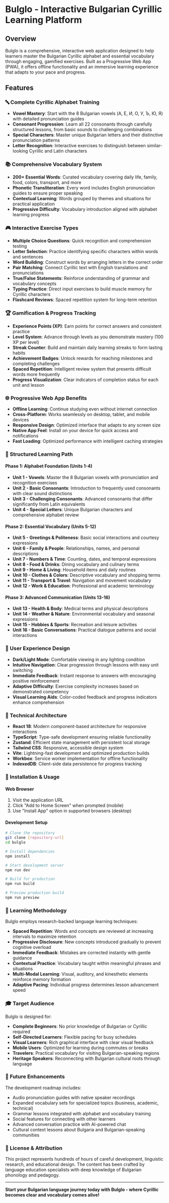 # Bulglo - Interactive Bulgarian Cyrillic Learning Platform

## Overview

Bulglo is a comprehensive, interactive web application designed to help learners master the Bulgarian Cyrillic alphabet and essential vocabulary through engaging, gamified exercises. Built as a Progressive Web App (PWA), it offers offline functionality and an immersive learning experience that adapts to your pace and progress.

## Features

### 🔤 Complete Cyrillic Alphabet Training
- **Vowel Mastery**: Start with the 8 Bulgarian vowels (А, Е, И, О, У, Ъ, Ю, Я) with detailed pronunciation guides
- **Consonant Progression**: Learn all 22 consonants through carefully structured lessons, from basic sounds to challenging combinations
- **Special Characters**: Master unique Bulgarian letters and their distinctive pronunciation patterns
- **Letter Recognition**: Interactive exercises to distinguish between similar-looking Cyrillic and Latin characters

### 📚 Comprehensive Vocabulary System
- **200+ Essential Words**: Curated vocabulary covering daily life, family, food, colors, transport, and more
- **Phonetic Transliteration**: Every word includes English pronunciation guides to ensure proper speaking
- **Contextual Learning**: Words grouped by themes and situations for practical application
- **Progressive Difficulty**: Vocabulary introduction aligned with alphabet learning progress

### 🎮 Interactive Exercise Types
- **Multiple Choice Questions**: Quick recognition and comprehension testing
- **Letter Selection**: Practice identifying specific characters within words and sentences
- **Word Building**: Construct words by arranging letters in the correct order
- **Pair Matching**: Connect Cyrillic text with English translations and pronunciations
- **True/False Statements**: Reinforce understanding of grammar and vocabulary concepts
- **Typing Practice**: Direct input exercises to build muscle memory for Cyrillic characters
- **Flashcard Reviews**: Spaced repetition system for long-term retention

### 🏆 Gamification & Progress Tracking
- **Experience Points (XP)**: Earn points for correct answers and consistent practice
- **Level System**: Advance through levels as you demonstrate mastery (100 XP per level)
- **Streak Counter**: Build and maintain daily learning streaks to form lasting habits
- **Achievement Badges**: Unlock rewards for reaching milestones and completing challenges
- **Spaced Repetition**: Intelligent review system that presents difficult words more frequently
- **Progress Visualization**: Clear indicators of completion status for each unit and lesson

### 🌐 Progressive Web App Benefits
- **Offline Learning**: Continue studying even without internet connection
- **Cross-Platform**: Works seamlessly on desktop, tablet, and mobile devices
- **Responsive Design**: Optimized interface that adapts to any screen size
- **Native App Feel**: Install on your device for quick access and notifications
- **Fast Loading**: Optimized performance with intelligent caching strategies

### 🎯 Structured Learning Path

#### Phase 1: Alphabet Foundation (Units 1-4)
- **Unit 1 - Vowels**: Master the 8 Bulgarian vowels with pronunciation and recognition exercises
- **Unit 2 - Basic Consonants**: Introduction to frequently used consonants with clear sound distinctions
- **Unit 3 - Challenging Consonants**: Advanced consonants that differ significantly from Latin equivalents
- **Unit 4 - Special Letters**: Unique Bulgarian characters and comprehensive alphabet review

#### Phase 2: Essential Vocabulary (Units 5-12)
- **Unit 5 - Greetings & Politeness**: Basic social interactions and courtesy expressions
- **Unit 6 - Family & People**: Relationships, names, and personal descriptions
- **Unit 7 - Numbers & Time**: Counting, dates, and temporal expressions
- **Unit 8 - Food & Drinks**: Dining vocabulary and culinary terms
- **Unit 9 - Home & Living**: Household items and daily routines
- **Unit 10 - Clothes & Colors**: Descriptive vocabulary and shopping terms
- **Unit 11 - Transport & Travel**: Navigation and movement vocabulary
- **Unit 12 - Work & Education**: Professional and academic terminology

#### Phase 3: Advanced Communication (Units 13-16)
- **Unit 13 - Health & Body**: Medical terms and physical descriptions
- **Unit 14 - Weather & Nature**: Environmental vocabulary and seasonal expressions
- **Unit 15 - Hobbies & Sports**: Recreation and leisure activities
- **Unit 16 - Basic Conversations**: Practical dialogue patterns and social interactions

### 🎨 User Experience Design
- **Dark/Light Mode**: Comfortable viewing in any lighting condition
- **Intuitive Navigation**: Clear progression through lessons with easy unit switching
- **Immediate Feedback**: Instant response to answers with encouraging positive reinforcement
- **Adaptive Difficulty**: Exercise complexity increases based on demonstrated competency
- **Visual Learning Aids**: Color-coded feedback and progress indicators enhance comprehension

### 🔧 Technical Architecture
- **React 18**: Modern component-based architecture for responsive interactions
- **TypeScript**: Type-safe development ensuring reliable functionality
- **Zustand**: Efficient state management with persistent local storage
- **Tailwind CSS**: Responsive, accessible design system
- **Vite**: Lightning-fast development and optimized production builds
- **Workbox**: Service worker implementation for offline functionality
- **IndexedDB**: Client-side data persistence for progress tracking

### 📱 Installation & Usage

#### Web Browser
1. Visit the application URL
2. Click "Add to Home Screen" when prompted (mobile)
3. Use "Install App" option in supported browsers (desktop)

#### Development Setup
```bash
# Clone the repository
git clone [repository-url]
cd bulglo

# Install dependencies
npm install

# Start development server
npm run dev

# Build for production
npm run build

# Preview production build
npm run preview
```

### 🌟 Learning Methodology

Bulglo employs research-backed language learning techniques:

- **Spaced Repetition**: Words and concepts are reviewed at increasing intervals to maximize retention
- **Progressive Disclosure**: New concepts introduced gradually to prevent cognitive overload
- **Immediate Feedback**: Mistakes are corrected instantly with gentle guidance
- **Contextual Practice**: Vocabulary taught within meaningful phrases and situations
- **Multi-Modal Learning**: Visual, auditory, and kinesthetic elements reinforce memory formation
- **Adaptive Pacing**: Individual progress determines lesson advancement speed

### 🎓 Target Audience

Bulglo is designed for:
- **Complete Beginners**: No prior knowledge of Bulgarian or Cyrillic required
- **Self-Directed Learners**: Flexible pacing for busy schedules
- **Visual Learners**: Rich graphical interface with clear visual feedback
- **Mobile Users**: Optimized for learning during commutes or breaks
- **Travelers**: Practical vocabulary for visiting Bulgarian-speaking regions
- **Heritage Speakers**: Reconnecting with Bulgarian cultural roots through language

### 🚀 Future Enhancements

The development roadmap includes:
- Audio pronunciation guides with native speaker recordings
- Expanded vocabulary sets for specialized topics (business, academic, technical)
- Grammar lessons integrated with alphabet and vocabulary training
- Social features for connecting with other learners
- Advanced conversation practice with AI-powered chat
- Cultural context lessons about Bulgaria and Bulgarian-speaking communities

### 📄 License & Attribution

This project represents hundreds of hours of careful development, linguistic research, and educational design. The content has been crafted by language education specialists with deep knowledge of Bulgarian phonology and pedagogy.

---

**Start your Bulgarian language journey today with Bulglo - where Cyrillic becomes clear and vocabulary comes alive!**